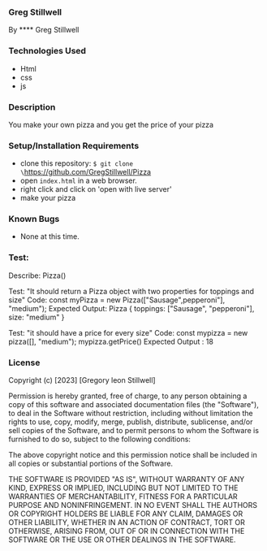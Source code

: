 ### Greg Stillwell

By ****
Greg Stillwell

### Technologies Used
- Html
- css
- js

### Description
You make your own pizza and you get  the price of your pizza 

### Setup/Installation Requirements
- clone this repository: `$ git clone \`https://github.com/GregStillwell/Pizza
- open `index.html` in a web browser.
- right click and click on 'open with live server'
- make your pizza

### Known Bugs
- None at this time.

### Test:

Describe: Pizza()

Test: "It should return a Pizza object with two properties for toppings and size"
Code: const myPizza = new Pizza(["Sausage",pepperoni"], "medium");
Expected Output: Pizza { toppings: ["Sausage", "pepperoni"], size: "medium" }

Test: "it should have a price for every size"
Code: const mypizza = new pizza([], "medium"); mypizza.getPrice()
Expected Output : 18


### License

Copyright (c) [2023] [Gregory leon Stillwell]

Permission is hereby granted, free of charge, to any person obtaining a copy of this software and associated documentation files (the "Software"), to deal in the Software without restriction, including without limitation the rights to use, copy, modify, merge, publish, distribute, sublicense, and/or sell copies of the Software, and to permit persons to whom the Software is furnished to do so, subject to the following conditions:

The above copyright notice and this permission notice shall be included in all copies or substantial portions of the Software.

THE SOFTWARE IS PROVIDED "AS IS", WITHOUT WARRANTY OF ANY KIND, EXPRESS OR IMPLIED, INCLUDING BUT NOT LIMITED TO THE WARRANTIES OF MERCHANTABILITY, FITNESS FOR A PARTICULAR PURPOSE AND NONINFRINGEMENT. IN NO EVENT SHALL THE AUTHORS OR COPYRIGHT HOLDERS BE LIABLE FOR ANY CLAIM, DAMAGES OR OTHER LIABILITY, WHETHER IN AN ACTION OF CONTRACT, TORT OR OTHERWISE, ARISING FROM, OUT OF OR IN CONNECTION WITH THE SOFTWARE OR THE USE OR OTHER DEALINGS IN THE SOFTWARE.